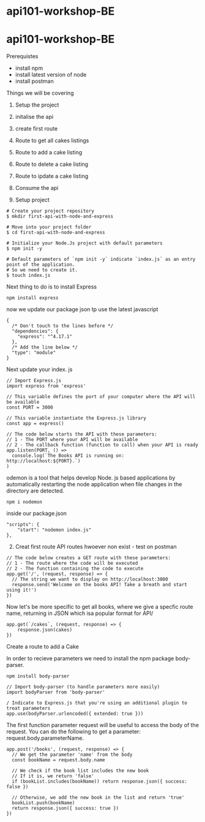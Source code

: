 # api101-workshop-BE

# api101-workshop-BE

Prerequistes
- install npm
- install latest version of node
- install postman

Things we will be covering

1. Setup the project
2. initalise the api
3. create first route
4. Route to get all cakes listings
5. Route to add a cake listing
6. Route to delete a cake listing
7. Route to ipdate a cake listing
8. Consume the api

1. Setup project

```
# Create your project repository
$ mkdir first-api-with-node-and-express

# Move into your project folder
$ cd first-api-with-node-and-express

# Initialize your Node.Js project with default parameters
$ npm init -y

# Default parameters of `npm init -y` indicate `index.js` as an entry point of the application.
# So we need to create it.
$ touch index.js
```
Next thing to do is to install Express

```
npm install express
````

now we update our package json tp use the latest javascript 

```
{
  /* Don't touch to the lines before */
  "dependencies": {
    "express": "^4.17.1"
  },
  /* Add the line below */
  "type": "module"
}
```

Next update your index. js
```
// Import Express.js
import express from 'express'

// This variable defines the port of your computer where the API will be available
const PORT = 3000

// This variable instantiate the Express.js library
const app = express()

// The code below starts the API with these parameters:
// 1 - The PORT where your API will be available
// 2 - The callback function (function to call) when your API is ready
app.listen(PORT, () =>
  console.log(`The Books API is running on: http://localhost:${PORT}.`)
)
```

odemon is a tool that helps develop Node. js based applications by automatically restarting the node application when file changes in the directory are detected.

```
npm i nodemon
```
inside our package.json

```
"scripts": {
    "start": "nodemon index.js"
},
```

2. Creat first route
API routes hwoever non exist - test on postman

```
// The code below creates a GET route with these parameters:
// 1 - The route where the code will be executed
// 2 - The function containing the code to execute
app.get('/', (request, response) => {
  // The string we want to display on http://localhost:3000
  response.send('Welcome on the books API! Take a breath and start using it!')
})
```

Now let's be more specific to get all books, where we give a specfic route name, returning in JSON which isa popular format for API/

```
app.get(`/cakes`, (request, response) => {
    response.json(cakes)
})
```

Create a route to add a Cake

In order to recieve parameters we need to install the npm package body-parser.

```
npm install body-parser
```

```
// Import body-parser (to handle parameters more easily)
import bodyParser from 'body-parser'
```
```
/ Indicate to Express.js that you're using an additional plugin to treat parameters
app.use(bodyParser.urlencoded({ extended: true }))
```
The first function parameter request will be useful to access the body of the request. You can do the following to get a parameter: request.body.parameterName.

```
app.post('/books', (request, response) => {
  // We get the parameter 'name' from the body
  const bookName = request.body.name

  // We check if the book list includes the new book
  // If it is, we return 'false'
  if (bookList.includes(bookName)) return response.json({ success: false })

  // Otherwise, we add the new book in the list and return 'true'
  bookList.push(bookName)
  return response.json({ success: true })
})
```